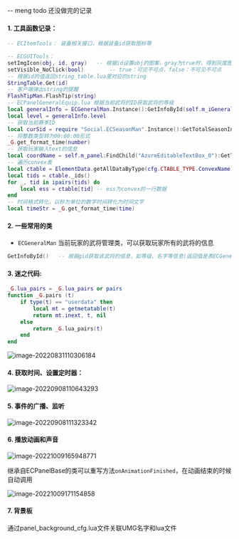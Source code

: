 -- meng todo		还没做完的记录

#### 1. 工具函数记录：

```lua
-- ECItemTools：	装备相关接口，根据装备id获取图标等

-- ECGUITools：
setImgIcon(obj, id, gray)	-- 根据id设置obj的图案，gray为true时，得到灰度图
setVisible_NoClick(bool)		-- true：可见不可点，false：不可见不可点
-- 根据id的值返回string_table.lua里对应的string
StringTable.Get(id)
-- 客户端弹出string的提醒
FlashTipMan.FlashTip(string)		
-- ECPanelGeneralEquip.lua 根据当前武将的ID获取武将的等级
local generalInfo = ECGeneralMan.Instance():GetInfoById(self.m_iGeneralId)
local level = generalInfo.level
-- 获取当前赛季ID
local curSid = require "Social.ECSeasonMan".Instance():GetTotalSeasonIndex()
-- 将整数类型转为00:00:00形式
_G.get_format_time(number)
-- 获取玩家输入text的信息
local coordName = self.m_panel:FindChild("AzureEditableTextBox_0"):GetText()
-- 遍历convex表
local ctable = ElementData.getAllDataByType(cfg.CTABLE_TYPE.ConvexName)
local tids = ctable._ids()
for _, tid in ipairs(tids) do
    local ess = ctable[tid] -- ess为convex的一行数据
end
-- 时间格式转化，以秒为单位的数字时间转化为时间文字
local timeStr = _G.get_format_time(time)
```

#### 2. 一些常用的类

- `ECGeneralMan` 当前玩家的武将管理类，可以获取玩家所有的武将的信息

```lua
GetInfoById()	-- 根据gid获取该武将的信息，如等级、名字等信息(返回值是表ECGeneralCardData)
```



#### 3. 迷之代码:

```lua
_G.lua_pairs = _G.lua_pairs or pairs
function _G.pairs (t)
    if type(t) == "userdata" then
        local mt = getmetatable(t)
        return mt.inext, t, nil
    else
        return _G.lua_pairs(t)
    end
end	
```

<img src="C:\Users\Administrator\AppData\Roaming\Typora\typora-user-images\image-20220831110306184.png" alt="image-20220831110306184"  />

#### 4. 获取时间、设置定时器：

![image-20220908110643293](C:\Users\Administrator\AppData\Roaming\Typora\typora-user-images\image-20220908110643293.png)

#### 5. 事件的广播、监听

![image-20220908111323342](C:\Users\Administrator\AppData\Roaming\Typora\typora-user-images\image-20220908111323342.png)

#### 6. 播放动画和声音

![image-20221009165948771](C:\Users\Administrator\AppData\Roaming\Typora\typora-user-images\image-20221009165948771.png)

继承自ECPanelBase的类可以重写方法`onAnimationFinished`，在动画结束的时候自动调用

![image-20221009171154858](C:\Users\Administrator\AppData\Roaming\Typora\typora-user-images\image-20221009171154858.png)

#### 7. 背景板

通过panel_background_cfg.lua文件关联UMG名字和lua文件
